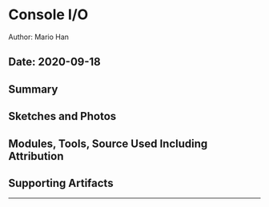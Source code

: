 #  Console I/O

Author: Mario Han

Date: 2020-09-18
-----

## Summary


## Sketches and Photos


## Modules, Tools, Source Used Including Attribution


## Supporting Artifacts


-----
